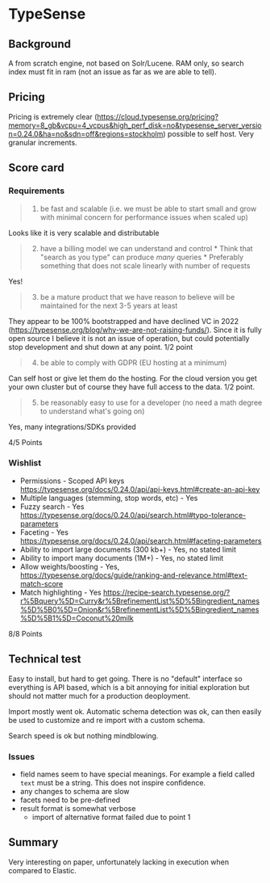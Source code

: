 # TypeSense

## Background

A from scratch engine, not based on Solr/Lucene.
RAM only, so search index must fit in ram (not an issue as far as we are able to tell).

## Pricing

Pricing is extremely clear (https://cloud.typesense.org/pricing?memory=8_gb&vcpu=4_vcpus&high_perf_disk=no&typesense_server_version=0.24.0&ha=no&sdn=off&regions=stockholm) possible to self host. Very granular increments.


## Score card
### Requirements
> 1. be fast and scalable (i.e. we must be able to start small and grow with minimal concern for performance issues when scaled up)

Looks like it is very scalable and distributable

> 2. have a billing model we can understand and control
	* Think that "search as you type" can produce *many* queries
	* Preferably something that does not scale linearly with number of requests

Yes!

> 3. be a mature product that we have reason to believe will be maintained for the next 3-5 years at least

They appear to be 100% bootstrapped and have declined VC in 2022 (https://typesense.org/blog/why-we-are-not-raising-funds/).
Since it is fully open source I believe it is not an issue of operation, but could potentially stop development and shut down at any point.
1/2 point

> 4. be able to comply with GDPR (EU hosting at a minimum)

Can self host or give let them do the hosting. For the cloud version you get your own cluster but of course they have full access to the data.
1/2 point.

> 5. be reasonably easy to use for a developer (no need a math degree to understand what's going on)

Yes, many integrations/SDKs provided

4/5 Points

### Wishlist

* Permissions - Scoped API keys https://typesense.org/docs/0.24.0/api/api-keys.html#create-an-api-key
* Multiple languages (stemming, stop words, etc) - Yes
* Fuzzy search - Yes https://typesense.org/docs/0.24.0/api/search.html#typo-tolerance-parameters
* Faceting - Yes https://typesense.org/docs/0.24.0/api/search.html#faceting-parameters
* Ability to import large documents (300 kb+) - Yes, no stated limit
* Ability to import many documents (1M+) - Yes, no stated limit
* Allow weights/boosting - Yes, https://typesense.org/docs/guide/ranking-and-relevance.html#text-match-score
* Match highlighting - Yes https://recipe-search.typesense.org/?r%5Bquery%5D=Curry&r%5BrefinementList%5D%5Bingredient_names%5D%5B0%5D=Onion&r%5BrefinementList%5D%5Bingredient_names%5D%5B1%5D=Coconut%20milk

8/8 Points

## Technical test

Easy to install, but hard to get going. There is no "default" interface so everything is API based, which is a bit annoying for initial exploration but should not matter much for a production deoployment.

Import mostly went ok. Automatic schema detection was ok, can then easily be used to customize and re import with a custom schema.

Search speed is ok but nothing mindblowing.

### Issues

* field names seem to have special meanings. For example a field called `text` must be a string. This does not inspire confidence.
* any changes to schema are slow
* facets need to be pre-defined
* result format is somewhat verbose
	* import of alternative format failed due to point 1

## Summary

Very interesting on paper, unfortunately lacking in execution when compared to Elastic.
